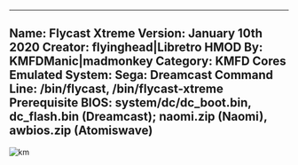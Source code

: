 -----------------------
Name: Flycast Xtreme
Version: January 10th 2020
Creator: flyinghead|Libretro
HMOD By: KMFDManic|madmonkey
Category: KMFD Cores
Emulated System: Sega: Dreamcast
Command Line: /bin/flycast, /bin/flycast-xtreme
Prerequisite BIOS: system/dc/dc_boot.bin, dc_flash.bin (Dreamcast); naomi.zip (Naomi), awbios.zip (Atomiswave) 
-----------------------
![km](https://i.imgur.com/7gkv6p0.png)
